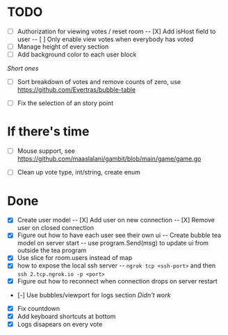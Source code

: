 
# TODO


- [ ] Authorization for viewing votes / reset room
    -- [X] Add isHost field to user
    -- [ ] Only enable view votes when everybody has voted
- [ ] Manage height of every section
- [ ] Add background color to each user block

*Short ones*
- [ ] Sort breakdown of votes and remove counts of zero, use https://github.com/Evertras/bubble-table
- [ ] Fix the selection of an story point 


# If there's time
- [ ] Mouse support, see https://github.com/maaslalani/gambit/blob/main/game/game.go
- [ ] Clean up vote type, int/string, create enum


# Done
- [X] Create user model
  -- [X] Add user on new connection
  -- [X] Remove user on closed connection
- [X] Figure out how to have each user see their own ui
    -- Create bubble tea model on server start
    -- use program.Send(msg) to update ui from outside the tea program
- [X] Use slice for room.users instead of map
- [X] how to expose the local ssh server
   -- `ngrok tcp <ssh-port>` and then `ssh 2.tcp.ngrok.io -p <port>`
- [X] Figure out how to reconnect when connection drops on server restart
- [-] Use bubbles/viewport for logs section *Didn't work*
- [X] Fix countdown
- [X] Add keyboard shortcuts at bottom
- [X] Logs disapears on every vote
